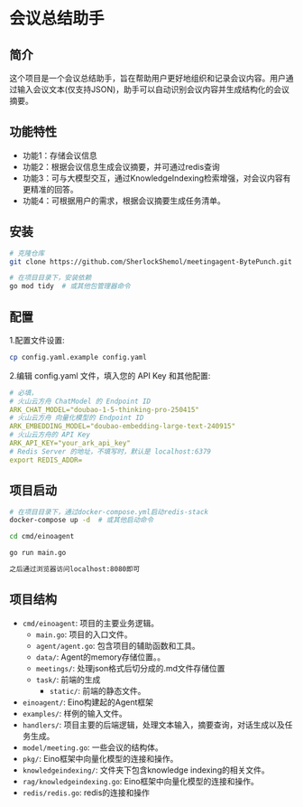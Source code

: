 # 会议总结助手

## 简介
这个项目是一个会议总结助手，旨在帮助用户更好地组织和记录会议内容。用户通过输入会议文本(仅支持JSON)，助手可以自动识别会议内容并生成结构化的会议摘要。

## 功能特性
- 功能1：存储会议信息
- 功能2：根据会议信息生成会议摘要，并可通过redis查询
- 功能3：可与大模型交互，通过KnowledgeIndexing检索增强，对会议内容有更精准的回答。
- 功能4：可根据用户的需求，根据会议摘要生成任务清单。

## 安装
```bash
# 克隆仓库
git clone https://github.com/SherlockShemol/meetingagent-BytePunch.git

# 在项目目录下，安装依赖
go mod tidy  # 或其他包管理器命令
```

## 配置
1.配置文件设置:
  ```bash
  cp config.yaml.example config.yaml
  ```

2.编辑 config.yaml 文件，填入您的 API Key 和其他配置:
```yaml
# 必填，
# 火山云方舟 ChatModel 的 Endpoint ID
ARK_CHAT_MODEL="doubao-1-5-thinking-pro-250415"
# 火山云方舟 向量化模型的 Endpoint ID
ARK_EMBEDDING_MODEL="doubao-embedding-large-text-240915"
# 火山云方舟的 API Key
ARK_API_KEY="your_ark_api_key"
# Redis Server 的地址，不填写时，默认是 localhost:6379
export REDIS_ADDR=
```

## 项目启动
```bash
# 在项目目录下，通过docker-compose.yml启动redis-stack
docker-compose up -d  # 或其他启动命令

cd cmd/einoagent

go run main.go

之后通过浏览器访问localhost:8080即可

```

## 项目结构
- `cmd/einoagent`: 项目的主要业务逻辑。
  - `main.go`: 项目的入口文件。
  - `agent/agent.go`: 包含项目的辅助函数和工具。
  - `data/`: Agent的memory存储位置。。
  - `meetings/`: 处理json格式后切分成的.md文件存储位置
  - `task/`: 前端的生成
     - `static/`: 前端的静态文件。 
- `einoagent/`: Eino构建起的Agent框架
- `examples/`: 样例的输入文件。
- `handlers/`: 项目主要的后端逻辑，处理文本输入，摘要查询，对话生成以及任务生成。
- `model/meeting.go`: 一些会议的结构体。
- `pkg/`: Eino框架中向量化模型的连接和操作。
- `knowledgeindexing/`: 文件夹下包含knowledge indexing的相关文件。
- `rag/knowledgeindexing.go`: Eino框架中向量化模型的连接和操作。
- `redis/redis.go`: redis的连接和操作